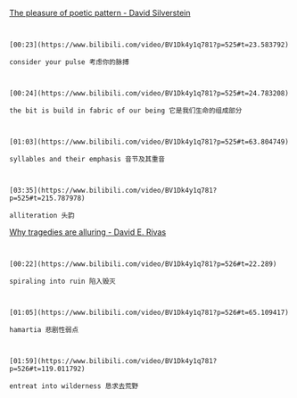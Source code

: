 [The pleasure of poetic pattern - David Silverstein](https://www.bilibili.com/video/BV1Dk4y1q781?p=525)

```ad-note


[00:23](https://www.bilibili.com/video/BV1Dk4y1q781?p=525#t=23.583792)

consider your pulse 考虑你的脉搏

```

```ad-note


[00:24](https://www.bilibili.com/video/BV1Dk4y1q781?p=525#t=24.783208)

the bit is build in fabric of our being 它是我们生命的组成部分

```

```ad-note


[01:03](https://www.bilibili.com/video/BV1Dk4y1q781?p=525#t=63.804749)

syllables and their emphasis 音节及其重音

```

```ad-note


[03:35](https://www.bilibili.com/video/BV1Dk4y1q781?p=525#t=215.787978)

alliteration 头韵

```

[Why tragedies are alluring - David E. Rivas](https://www.bilibili.com/video/BV1Dk4y1q781?p=526)

```ad-note


[00:22](https://www.bilibili.com/video/BV1Dk4y1q781?p=526#t=22.289)

spiraling into ruin 陷入毁灭

```

```ad-note


[01:05](https://www.bilibili.com/video/BV1Dk4y1q781?p=526#t=65.109417)

hamartia 悲剧性弱点

```

```ad-note


[01:59](https://www.bilibili.com/video/BV1Dk4y1q781?p=526#t=119.011792)

entreat into wilderness 恳求去荒野

```